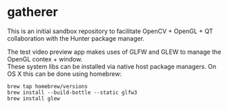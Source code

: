 # gatherer

This is an initial sandbox repository to facilitate OpenCV + OpenGL + QT collaboration with the Hunter package manager.

The test video preview app makes uses of GLFW and GLEW to manage the OpenGL contex + window.  
These system libs can be installed via native host package managers.
On OS X this can be done using homebrew:

```
brew tap homebrew/versions
brew install --build-bottle --static glfw3
brew install glew
```
